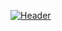 [![Header](https://https://github.com/DmitryMurin/Test-Cases/blob/master/assets/HeaderTC.png)](https://github.com/DmitryMurin)